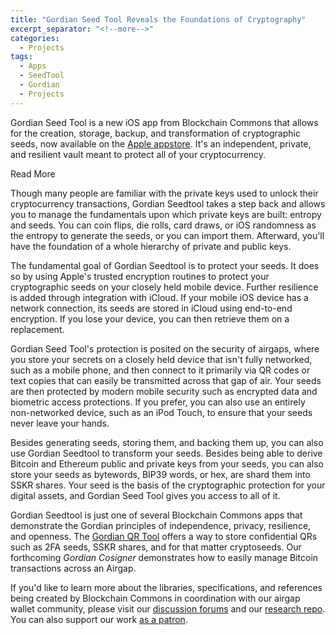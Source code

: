 ```yaml
---
title: "Gordian Seed Tool Reveals the Foundations of Cryptography"
excerpt_separator: "<!--more-->"
categories:
  - Projects
tags:
  - Apps
  - SeedTool
  - Gordian
  - Projects
---
```


Gordian Seed Tool is a new iOS app from Blockchain Commons that allows for the creation, storage, backup, and transformation of cryptographic seeds, now available on the [Apple appstore](https://apps.apple.com/us/app/gordian-seed-tool/id1545088229). It's an independent, private, and resilient vault meant to protect all of your cryptocurrency.

<div class="bold--excerpt--node">Read More</div>

<!--more-->

Though many people are familiar with the private keys used to unlock their cryptocurrency transactions, Gordian Seedtool takes a step back and allows you to manage the fundamentals upon which private keys are built: entropy and seeds. You can coin flips, die rolls, card draws, or iOS randomness as the entropy to generate the seeds, or you can import them. Afterward, you'll have the foundation of a whole hierarchy of private and public keys.

The fundamental goal of Gordian Seedtool is to protect your seeds. It does so by using Apple's trusted encryption routines to protect your cryptographic seeds on your closely held mobile device. Further resilience is added through integration with iCloud. If your mobile iOS device has a network connection, its seeds are stored in iCloud using end-to-end encryption. If you lose your device, you can then retrieve them on a replacement.

Gordian Seed Tool's protection is posited on the security of airgaps, where you store your secrets on a closely held device that isn't fully networked, such as a mobile phone, and then connect to it primarily via QR codes or text copies that can easily be transmitted across that gap of air. Your seeds are then protected by modern mobile security such as encrypted data and biometric access protections. If you prefer, you can also use an entirely non-networked device, such as an iPod Touch, to ensure that your seeds never leave your hands.

Besides generating seeds, storing them, and backing them up, you can also use Gordian Seedtool to transform your seeds. Besides being able to derive Bitcoin and Ethereum public and private keys from your seeds, you can also store your seeds as bytewords, BIP39 words, or hex, are shard them into SSKR shares. Your seed is the basis of the cryptographic protection for your digital assets, and Gordian Seed Tool gives you access to all of it.

Gordian Seedtool is just one of several Blockchain Commons apps that demonstrate the Gordian principles of independence, privacy, resilience, and openness. The [Gordian QR Tool](https://apps.apple.com/us/app/gordian-qr-tool/id1506851070) offers a way to store confidential QRs such as 2FA seeds, SSKR shares, and for that matter cryptoseeds. Our forthcoming _Gordian Cosigner_ demonstrates how to easily manage Bitcoin transactions across an Airgap.

If you'd like to learn more about the libraries, specifications, and references being created by Blockchain Commons in coordination with our airgap wallet community, please visit our [discussion forums](https://github.com/BlockchainCommons/Airgapped-Wallet-Community/discussions) and our [research repo](https://github.com/BlockchainCommons/Research/blob/master/README.md). You can also support our work [as a patron](https://github.com/sponsors/BlockchainCommons).
